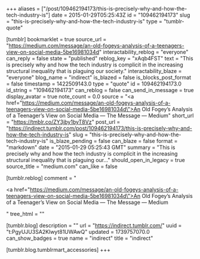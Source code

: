+++
aliases = ["/post/109462194173/this-is-precisely-why-and-how-the-tech-industry-is"]
date = 2015-01-29T05:25:43Z
id = "109462194173"
slug = "this-is-precisely-why-and-how-the-tech-industry-is"
type = "tumblr-quote"

[tumblr]
bookmarklet = true
source_url = "https://medium.com/message/an-old-fogeys-analysis-of-a-teenagers-view-on-social-media-5be16981034d"
interactability_reblog = "everyone"
can_reply = false
state = "published"
reblog_key = "xAqb4FST"
text = "This is precisely why and how the tech industry is complicit in the increasing structural inequality that is plaguing our society."
interactability_blaze = "everyone"
blog_name = "indirect"
is_blazed = false
is_blocks_post_format = false
timestamp = 1422509143.0
type = "quote"
id = 109462194173.0
id_string = "109462194173"
can_reblog = false
can_send_in_message = true
display_avatar = true
note_count = 0.0
source = "<a href=\"https://medium.com/message/an-old-fogeys-analysis-of-a-teenagers-view-on-social-media-5be16981034d\">An Old Fogey’s Analysis of a Teenager’s View on Social Media — The Message — Medium</a>"
short_url = "https://tmblr.co/ZY3jby1byT8Vz"
post_url = "https://indirect.tumblr.com/post/109462194173/this-is-precisely-why-and-how-the-tech-industry-is"
slug = "this-is-precisely-why-and-how-the-tech-industry-is"
is_blaze_pending = false
can_blaze = false
format = "markdown"
date = "2015-01-29 05:25:43 GMT"
summary = "This is precisely why and how the tech industry is complicit in the increasing structural inequality that is plaguing our..."
should_open_in_legacy = true
source_title = "medium.com"
can_like = false

[tumblr.reblog]
comment = "<p><a href=\"https://medium.com/message/an-old-fogeys-analysis-of-a-teenagers-view-on-social-media-5be16981034d\">An Old Fogey’s Analysis of a Teenager’s View on Social Media — The Message — Medium</a></p>"
tree_html = ""

[tumblr.blog]
description = ""
url = "https://indirect.tumblr.com/"
uuid = "t:PgyUJU3SA2Klwyt81UWAwQ"
updated = 1739757070.0
can_show_badges = true
name = "indirect"
title = "indirect"

[tumblr.blog.tumblrmart_accessories]
+++
